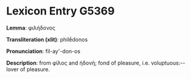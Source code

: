 # Lexicon Entry G5369

**Lemma**: φιλήδονος

**Transliteration (xlit)**: philḗdonos

**Pronunciation**: fil-ay'-don-os

**Description**:
from φίλος and ἡδονή; fond of pleasure, i.e. voluptuous:--lover of pleasure.

